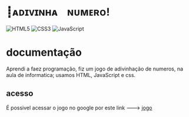 # ┋ᴀᴅɪᴠɪɴʜᴀﾠɴᴜᴍᴇʀᴏ!

![HTML5](https://img.shields.io/badge/html5-%23E34F26.svg?style=for-the-badge&logo=html5&logoColor=white)
![CSS3](https://img.shields.io/badge/css3-%231572B6.svg?style=for-the-badge&logo=css3&logoColor=white)
![JavaScript](https://img.shields.io/badge/javascript-%23323330.svg?style=for-the-badge&logo=javascript&logoColor=%23F7DF1E)

# documentação
Aprendi a faez programação, fiz um jogo de adivinhação de numeros, na aula de informatica; usamos HTML, JavaScript e css.

## acesso
É possivel acessar o jogo no google por este
link ---> <a href="https://tcdevjunior.github.io/Ben10calvo/">jogo</a>
